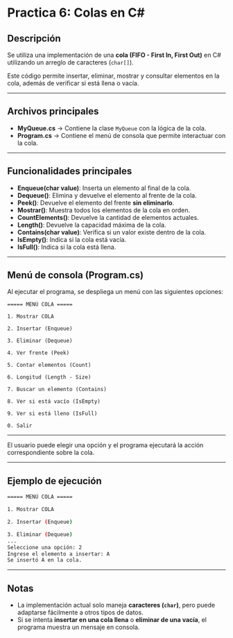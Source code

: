 # Practica 6: Colas en C#

## Descripción

Se utiliza una implementación de una **cola (FIFO - First In, First Out)** en C# utilizando un arreglo de caracteres (`char[]`).

Este código permite insertar, eliminar, mostrar y consultar elementos en la cola, además de verificar si está llena o vacía.

---

## Archivos principales

- **MyQueue.cs** → Contiene la clase `MyQueue` con la lógica de la cola.
- **Program.cs** → Contiene el menú de consola que permite interactuar con la cola.

---

## Funcionalidades principales

- **Enqueue(char value)**: Inserta un elemento al final de la cola.
- **Dequeue()**: Elimina y devuelve el elemento al frente de la cola.
- **Peek()**: Devuelve el elemento del frente **sin eliminarlo**.
- **Mostrar()**: Muestra todos los elementos de la cola en orden.
- **CountElements()**: Devuelve la cantidad de elementos actuales.
- **Length()**: Devuelve la capacidad máxima de la cola.
- **Contains(char value)**: Verifica si un valor existe dentro de la cola.
- **IsEmpty()**: Indica si la cola está vacía.
- **IsFull()**: Indica si la cola está llena.

---

## Menú de consola (Program.cs)

Al ejecutar el programa, se despliega un menú con las siguientes opciones:

```
===== MENÚ COLA =====

1. Mostrar COLA

2. Insertar (Enqueue)

3. Eliminar (Dequeue)

4. Ver frente (Peek)

5. Contar elementos (Count)

6. Longitud (Length - Size)

7. Buscar un elemento (Contains)

8. Ver si está vacío (IsEmpty)

9. Ver si está lleno (IsFull)

0. Salir
```

---

El usuario puede elegir una opción y el programa ejecutará la acción correspondiente sobre la cola.

---

## Ejemplo de ejecución

```bash
===== MENÚ COLA =====

1. Mostrar COLA

2. Insertar (Enqueue)

3. Eliminar (Dequeue)
...
Seleccione una opción: 2
Ingrese el elemento a insertar: A
Se insertó A en la cola.
```

---

## Notas

- La implementación actual solo maneja **caracteres (`char`)**, pero puede adaptarse fácilmente a otros tipos de datos.
- Si se intenta **insertar en una cola llena** o **eliminar de una vacía**, el programa muestra un mensaje en consola.
